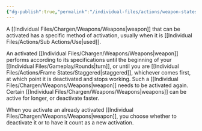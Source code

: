 ```yaml
---
{"dg-publish":true,"permalink":"/individual-files/actions/weapon-states/activated/"}
---
```


A [[Individual Files/Chargen/Weapons/Weapons\|weapon]] that can be activated has a specific method of activation, usually when it is [[Individual Files/Actions/Sub Actions/Use\|used]].

An activated [[Individual Files/Chargen/Weapons/Weapons\|weapon]] performs according to its specifications until the beginning of your [[Individual Files/Gameplay/Rounds\|turn]], or until you are [[Individual Files/Actions/Frame States/Staggered\|staggered]], whichever comes first, at which point it is deactivated and stops working. Such a [[Individual Files/Chargen/Weapons/Weapons\|weapon]] needs to be activated again. Certain [[Individual Files/Chargen/Weapons/Weapons\|weapons]] can be active for longer, or deactivate faster.

When you activate an already activated [[Individual Files/Chargen/Weapons/Weapons\|weapon]], you choose whether to deactivate it or to have it count as a new activation.